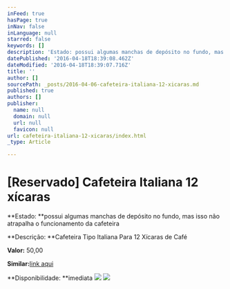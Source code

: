 ```yaml
---
inFeed: true
hasPage: true
inNav: false
inLanguage: null
starred: false
keywords: []
description: 'Estado: possui algumas manchas de depósito no fundo, mas isso não atrapalha o funcionamento da cafeteira'
datePublished: '2016-04-18T18:39:08.462Z'
dateModified: '2016-04-18T18:39:07.716Z'
title: ''
author: []
sourcePath: _posts/2016-04-06-cafeteira-italiana-12-xicaras.md
published: true
authors: []
publisher:
  name: null
  domain: null
  url: null
  favicon: null
url: cafeteira-italiana-12-xicaras/index.html
_type: Article

---
```

# \[Reservado\] Cafeteira Italiana 12 xícaras

**Estado: **possui algumas manchas de depósito no fundo, mas isso não atrapalha o funcionamento da cafeteira

**Descrição: **Cafeteira Tipo Italiana Para 12 Xícaras de Café

**Valor:** 50,00

**Similar:**[link aqui][0]

**Disponibilidade: **imediata
![](https://the-grid-user-content.s3-us-west-2.amazonaws.com/995495a4-9c43-4f55-9836-2661c642f242.jpg)
![](https://the-grid-user-content.s3-us-west-2.amazonaws.com/2f885fa3-0b9d-41d9-8257-6dcde91c0f3e.jpg)

[0]: https://www.walmart.com.br/item/2173656/sk?utm_source=google-pla&adtype=pla&utm_medium=ppc&utm_term=2173656&utm_campaign=eletroportateis+2173656
